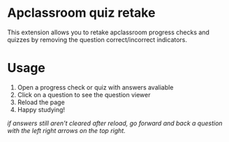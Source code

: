 # Apclassroom quiz retake
This extension allows you to retake apclassroom progress checks and quizzes by removing the question correct/incorrect indicators. 


# Usage
1. Open a progress check or quiz with answers avaliable
2. Click on a question to see the question viewer
3. Reload the page 
4. Happy studying!


<i> if answers still aren't cleared after reload, go forward and back a question with the left right arrows on the top right. </i>